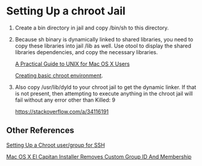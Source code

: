 Setting Up a chroot Jail
========================

1. Create a bin directory in jail and copy /bin/sh to this directory.

2. Because sh binary is dynamically linked to shared libraries,
   you need to copy these libraries into jail /lib as well.
   Use otool to display the shared libraries dependencies,
   and copy the necessary libraries.

   [A Practical Guide to UNIX for Mac OS X Users](https://books.google.it/books?id=o9K8KEQic5sC&lpg=PA462&ots=lYN_447djB&dq=macos%20chroot%20fail&hl=it&pg=PA462#v=onepage&q=macos%20chroot%20fail&f=false)

   [Creating basic chroot environment](https://linuxconfig.org/how-to-automatically-chroot-jail-selected-ssh-user-logins).

1. Also copy /usr/lib/dyld to your chroot jail to get the dynamic linker.
   If that is not present, then attempting to execute anything in the chroot jail
   will fail without any error other than
       Killed: 9

   https://stackoverflow.com/a/34116191


Other References
----------------

[Setting Up a Chroot user/group for SSH](https://rileyshott.wordpress.com/2013/01/14/mac-setting-up-a-chroot-usergroup-for-ssh/)

[Mac OS X El Capitan Installer Removes Custom Group ID And Membership](https://funcptr.net/2015/10/02/mac-os-x-el-capitan-installer-removes-custom-group-id-and-membership/)
